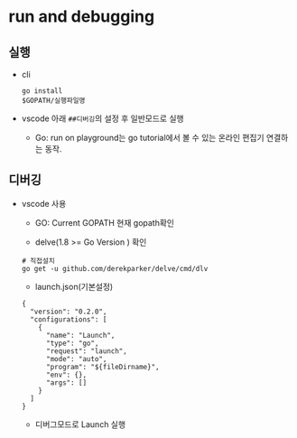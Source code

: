# run and debugging

## 실행

- cli
  ```
  go install
  $GOPATH/실행파일명
  ```

- vscode
  아래 `##디버깅`의 설정 후 일반모드로 실행

  - Go: run on playground는 go tutorial에서 볼 수 있는 온라인 편집기 연결하는 동작.

## 디버깅

- vscode 사용

  - GO: Current GOPATH
    현재 gopath확인

  - delve(1.8 >= Go Version ) 확인
  ```
  # 직접설치
  go get -u github.com/derekparker/delve/cmd/dlv
  ```

  - launch.json(기본설정)
  ```
  {
    "version": "0.2.0",
    "configurations": [
      {
        "name": "Launch",
        "type": "go",
        "request": "launch",
        "mode": "auto",
        "program": "${fileDirname}",
        "env": {},
        "args": []
      }
    ]
  }
  ```

  - 디버그모드로 Launch 실행
